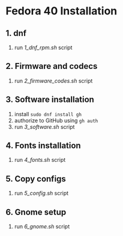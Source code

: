 # Fedora 40 Installation

## 1. dnf

1. run _1_dnf_rpm.sh_ script

## 2. Firmware and codecs

1. run _2_firmware_codes.sh_ script

## 3. Software installation

1. install `sudo dnf install gh`
2. authorize to GitHub using `gh auth`
3. run _3_software.sh_ script

## 4. Fonts installation

1. run _4_fonts.sh_ script

## 5. Copy configs

1. run _5_config.sh_ script

## 6. Gnome setup

1. run _6_gnome.sh_ script
